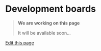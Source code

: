 # Development boards

> **We are working on this page**
> 
> It will be available soon...

<div class="cust_edit_page"><a href="https://{{gh_path}}/pages/development_boards/dev-board-list.md">Edit this page</a></div>
